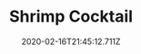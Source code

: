 ---
templateKey: blog-post
title: Shrimp Cocktail
type: cooking
energy: 225
health: 101
description: A sumptuous appetizer made with freshly-caught shrimp. 
featuredpost: false
date: 2020-02-16T21:45:12.711Z
featuredimage: /img/Shrimp_Cocktail.png
sellPrice: 160
tags:
  - Shrimp
  - Tomato
  - Wild Horseradish
  - edible
---
